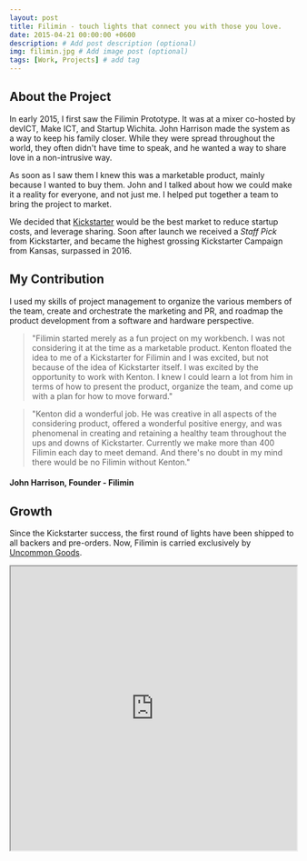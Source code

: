 ```yaml
---
layout: post
title: Filimin - touch lights that connect you with those you love.
date: 2015-04-21 00:00:00 +0600
description: # Add post description (optional)
img: filimin.jpg # Add image post (optional)
tags: [Work, Projects] # add tag
---
```

## About the Project
In early 2015, I first saw the Filimin Prototype. It was at a mixer co-hosted by devICT, Make ICT, and Startup Wichita. John Harrison made the system as a way to keep his family closer. While they were spread throughout the world, they often didn't have time to speak, and he wanted a way to share love in a non-intrusive way.

As soon as I saw them I knew this was a marketable product, mainly because I wanted to buy them. John and I talked about how we could make it a reality for everyone, and not just me. I helped put together a team to bring the project to market.

We decided that [Kickstarter](https://www.kickstarter.com/projects/johnharrison/filimin-a-wi-fi-enabled-touch-light-that-connects) would be the best market to reduce startup costs, and leverage sharing. Soon after launch we received a _Staff Pick_ from Kickstarter, and became the highest grossing Kickstarter Campaign from Kansas, surpassed in 2016.

## My Contribution
I used my skills of project management to organize the various members of the team, create and orchestrate the marketing and PR, and roadmap the product development from a software and hardware perspective.

> "Filimin started merely as a fun project on my workbench. I was not considering it at the time as a marketable product. Kenton floated the idea to me of a Kickstarter for Filimin  and I was excited, but not because of the idea of Kickstarter itself. I was excited by the opportunity to work with Kenton. I knew I could learn a lot from him in terms of how to present the product, organize the team, and come up with a plan for how to move forward."

> "Kenton did a wonderful job. He was creative in all aspects of the considering product, offered a wonderful positive energy, and was phenomenal in creating and retaining a healthy team throughout the ups and downs of Kickstarter. Currently we make more than 400 Filimin each day to meet demand. And there's no doubt in my mind there would be no Filimin without Kenton."

#### John Harrison, Founder - Filimin


## Growth

Since the Kickstarter success, the first round of lights have been shipped to all backers and pre-orders. Now, Filimin is carried exclusively by [Uncommon Goods](https://www.uncommongoods.com/product/long-distance-touch-lamp).

<iframe title="YouTube video player" src="https://www.youtube.com/embed/ze0Pzd6LMbA?wmode=transparent&autoplay=0&amp;rel=0" width="100%" height="500px"></iframe>
